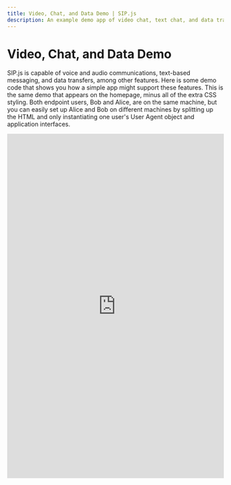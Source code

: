 ```yaml
---
title: Video, Chat, and Data Demo | SIP.js
description: An example demo app of video chat, text chat, and data transfer with WebRTC using SIP.js
---
```


# Video, Chat, and Data Demo

SIP.js is capable of voice and audio communications, text-based messaging,
and data transfers, among other features. Here is some demo code that shows you
how a simple app might support these features. This is the same demo that
appears on the homepage, minus all of the extra CSS styling. Both endpoint
users, Bob and Alice, are on the same machine, but you can easily set up Alice
and Bob on different machines by splitting up the HTML and only instantiating
one user's User Agent object and application interfaces.

<iframe
    style="width: 100%; height: 800px;"
    src="http://jsfiddle.net/OnSIP/xv00uLur/embedded/js,html,css,result/"
    allowfullscreen="allowfullscreen" frameborder="0">
</iframe>
